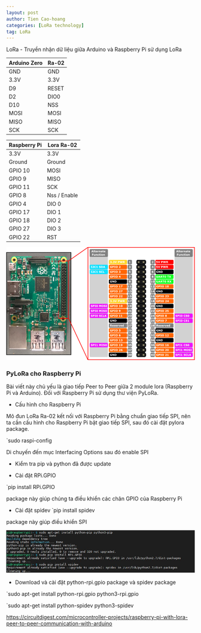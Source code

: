 ```yaml
---
layout: post
author: Tien Cao-hoang
categories: [LoRa technology]
tag: LoRa
---
```

LoRa - Truyền nhận dữ liệu giữa Arduino và Raspberry Pi sử dụng LoRa


|Arduino Zero |Ra-02|
|-------------|-----|
|GND          |GND  |
|3.3V         |3.3V |
|D9           |RESET|
|D2           |DIO0 |
|D10          |NSS  |
|MOSI         |MOSI |
|MISO         |MISO |
|SCK          |SCK  |


|Raspberry Pi|	Lora Ra-02|
|------------|------------|
|3.3V	     |3.3V|
|Ground	     |Ground|
|GPIO 10	 |MOSI|
|GPIO 9	     |MISO|
|GPIO 11	 |SCK|
|GPIO 8	     |Nss / Enable|
|GPIO 4	     |DIO 0|
|GPIO 17     |DIO 1|
|GPIO 18	 |DIO 2|
|GPIO 27	 |DIO 3|
|GPIO 22	 |RST|

![](/images/rasp-pin.png)

### PyLoRa cho Raspberry Pi

Bài viết này chủ yếu là giao tiếp Peer to Peer giữa 2 module lora (Raspberry Pi và Arduino). Đối với Raspberry Pi sử dụng thư viện PyLoRa.

- Cấu hình cho Raspberry Pi

Mô đun LoRa Ra-02 kết nối với Raspberry Pi bằng chuẩn giao tiếp SPI, nên ta cần cấu hình cho Raspberry Pi bật giao tiếp SPI, sau  đó cài đặt  pylora package.

`sudo raspi-config

Di chuyến đến mục Interfacing Options sau đó enable SPI

- Kiểm tra pip và python đã được update

- Cài đặt RPi.GPIO

`pip install RPi.GPIO

package này giúp chúng ta điều khiển các chân GPIO của Raspberry Pi

- Cài đặt spidev
`pip install spidev

package này giúp điều khiển SPI

![](/images/lora_pip.JPG)

- Download và cài đặt  python-rpi.gpio package và spidev package

`sudo apt-get install python-rpi.gpio python3-rpi.gpio

`sudo apt-get install python-spidev python3-spidev



https://circuitdigest.com/microcontroller-projects/raspberry-pi-with-lora-peer-to-peer-communication-with-arduino